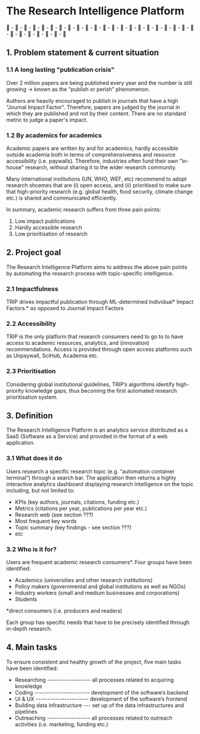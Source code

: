# The Research Intelligence Platform

🧠 - 🤖 - 🧠 - 🤖 - 🧠 - 🤖 - 🧠 - 🤖 - 🧠 - 🤖 - 🧠 - 🤖 - 🧠 - 🤖 - 🧠 - 🤖 - 🧠 - 🤖 - 🧠 - 🤖 - 🧠 - 🤖 - 🧠 - 🤖 - 🧠 - 🤖 - 🧠 - 🤖 - 🧠

## 1. Problem statement & current situation

### 1.1 A long lasting "publication crisis"

Over 2 million papers are being published every year and the number is still growing → known as the “publish or perish” phenomenon.

Authors are heavily encouraged to publish in journals that have a high "Journal Impact Factor". Therefore, papers are judged by the journal in which they are published and not by their content. There are no standard metric to judge a paper's impact.

### 1.2 By academics for academics

Academic papers are written by and for academics, hardly accessible outside academia both in terms of comprehensiveness and resource accessibility (i.e. paywalls).
Therefore, industries often fund their own "in-house" research, without sharing it to the wider research community.

Many international institutions (UN, WHO, WEF, etc) recommend to adopt research shcemes that are (i) open access, and (ii) prioritised to make sure that high-priority research (e.g. global health, food security, climate change etc.) is shared and communicated efficiently.

In summary, academic research suffers from three pain points:

1. Low impact publications
2. Hardly accessible research
3. Low prioritisation of research

## 2. Project goal

The Research Intelligence Platform aims to address the above pain points by automating the research process with topic-specific intelligence. 

### 2.1 Impactfulness

TRIP drives impactful publication through ML-determined Individual* Impact Factors.* as opposed to Journal Impact Factors

### 2.2 Accessibility

TRIP is the only platform that research consumers need to go to to have access to academic resources, analytics, and (innovation) recommendations. Access is provided through open access platforms such as Unpaywall, SciHub, Academia etc.

### 2.3  Prioritisation

Considering global institutional guidelines, TRIP’s algorithms identify high-priority knowledge gaps, thus becoming the first automated research prioritisation system. 

## 3. Definition

The Research Intelligence Platform is an analytics service distributed as a SaaS (Software as a Service) and provided in the format of a web application.

### 3.1 What does it do

Users research a specific research topic (e.g. “automation container terminal”) through a search bar. The application then returns a highly interactive analytics dashboard displaying research intelligence on the topic including, but not limited to: 

* KPIs (key authors, journals, citations, funding etc.)
* Metrics (citations per year, publications per year etc.)
* Research web (see section ???)
* Most frequent key words
* Topic summary (key findings - see section ???)
* etc

### 3.2 Who is it for?

Users are frequent academic research consumers*. Four groups have been identified:

* Academics (universities and other research institutions)
* Policy makers (governmental and global institutions as well as NGOs)
* Industry workers (small and medium businesses and corporations)
* Students

*direct consumers (i.e. producers and readers)

Each group has specific needs that have to be precisely identified through in-depth research.

## 4. Main tasks

To ensure consistent and healthy growth of the project, five main tasks have been identified:

* Researching ------------------ all processes related to acquiring knowledge 
* Coding ----------------------- development of the software’s backend 
* UI & UX ---------------------- development of the software’s frontend
* Building data infrastructure --- set up of the data infrastructures and pipelines
* Outreaching ------------------ all processes related to outreach activities (i.e. marketing, funding etc.)
